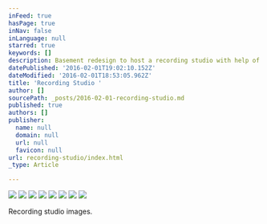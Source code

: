 ```yaml
---
inFeed: true
hasPage: true
inNav: false
inLanguage: null
starred: true
keywords: []
description: Basement redesign to host a recording studio with help of Blackmer Sound.
datePublished: '2016-02-01T19:02:10.152Z'
dateModified: '2016-02-01T18:53:05.962Z'
title: 'Recording Studio '
author: []
sourcePath: _posts/2016-02-01-recording-studio.md
published: true
authors: []
publisher:
  name: null
  domain: null
  url: null
  favicon: null
url: recording-studio/index.html
_type: Article

---
```

![](https://the-grid-user-content.s3-us-west-2.amazonaws.com/bcc06ea1-0424-47d5-af49-616ba7a3f021.jpg)
![](https://the-grid-user-content.s3-us-west-2.amazonaws.com/36abeec6-58ef-44bd-aa98-40e93b097e73.jpg)
![](https://the-grid-user-content.s3-us-west-2.amazonaws.com/4b830d3b-c531-48ab-be0b-f6f4d8db6104.jpg)
![](https://the-grid-user-content.s3-us-west-2.amazonaws.com/67803f36-c150-41e6-90c1-fa9497e17125.jpg)
![](https://the-grid-user-content.s3-us-west-2.amazonaws.com/e2f763ac-bca0-4ed2-82e2-6dfa5d25e105.jpg)
![](https://the-grid-user-content.s3-us-west-2.amazonaws.com/6fd9448d-85ec-4a31-8842-0c52e351d5ff.jpg)
![](https://the-grid-user-content.s3-us-west-2.amazonaws.com/e2b49fd0-2e5e-4ab8-9d55-e5ac35aad282.jpg)
![](https://the-grid-user-content.s3-us-west-2.amazonaws.com/6a3851e5-ca58-4f2a-9c92-deb5ebd4d7fa.jpg)

Recording studio images.